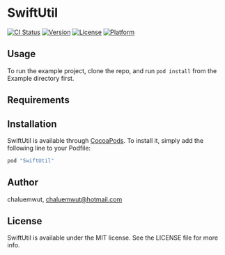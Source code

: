 # SwiftUtil

[![CI Status](http://img.shields.io/travis/chaluemwut/SwiftUtil.svg?style=flat)](https://travis-ci.org/chaluemwut/SwiftUtil)
[![Version](https://img.shields.io/cocoapods/v/SwiftUtil.svg?style=flat)](http://cocoapods.org/pods/SwiftUtil)
[![License](https://img.shields.io/cocoapods/l/SwiftUtil.svg?style=flat)](http://cocoapods.org/pods/SwiftUtil)
[![Platform](https://img.shields.io/cocoapods/p/SwiftUtil.svg?style=flat)](http://cocoapods.org/pods/SwiftUtil)

## Usage

To run the example project, clone the repo, and run `pod install` from the Example directory first.

## Requirements

## Installation

SwiftUtil is available through [CocoaPods](http://cocoapods.org). To install
it, simply add the following line to your Podfile:

```ruby
pod "SwiftUtil"
```

## Author

chaluemwut, chaluemwut@hotmail.com

## License

SwiftUtil is available under the MIT license. See the LICENSE file for more info.
